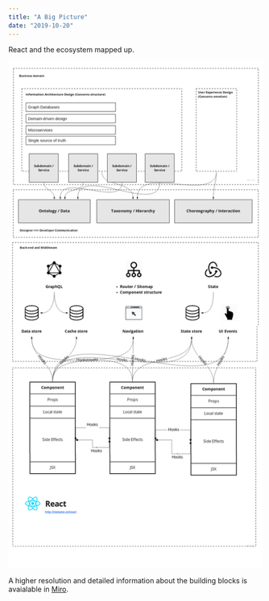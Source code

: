 ```yaml
---
title: "A Big Picture"
date: "2019-10-20"
---
```


React and the ecosystem mapped up.

<!--more-->

![The Big Picture](miro.png)

A higher resolution and detailed information about the building blocks is avaialable in [Miro](https://miro.com/app/board/o9J_kwFipAA=/).